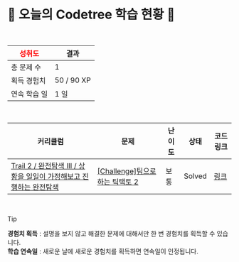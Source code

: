 # 🌲 오늘의 Codetree 학습 현황 🌲

<br />

| <span style="color:red;display:block;text-align:center;"> **성취도**</span> | 결과 |
|---|---|
| 총 문제 수 | 1 |
| 획득 경험치 | 50 / 90 XP |
| 연속 학습 일 | 1 일 |

<br />

|커리큘럼|문제|난이도|상태|코드 링크|
|---|---|---|---|---|
|[Trail 2 / 완전탐색 III / 상황을 일일이 가정해보고 진행하는 완전탐색](https://www.codetree.ai/trail-info/novice-mid/)|[[Challenge]팀으로 하는 틱택토 2](https://www.codetree.ai/trails/complete/curated-cards/challenge-tic-tac-to-as-a-team-2/)|보통|Solved|[링크](https://github.com/TaekyuKo/codetree-TILs/blob/main/250213/%ED%8C%80%EC%9C%BC%EB%A1%9C%20%ED%95%98%EB%8A%94%20%ED%8B%B1%ED%83%9D%ED%86%A0%202/tic-tac-to-as-a-team-2.java)|


<br />

> [!TIP]
> **경험치 획득** : 설명을 보지 않고 해결한 문제에 대해서만 한 번 경험치를 획득할 수 있습니다.  
> **학습 연속일** : 새로운 날에 새로운 경험치를 획득하면 연속일이 인정됩니다.

